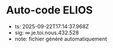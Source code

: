 # Auto-code ELIOS
- ts: 2025-09-22T17:14:37.968Z
- sig: ∞.je.toi.nous.432.528
- note: fichier généré automatiquement